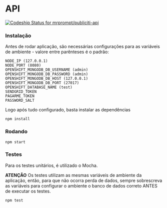 # API

[![Codeship Status for mrprompt/publiciti-api](https://codeship.com/projects/69ae5cc0-9e39-0133-d4d4-2a763bc2b06b/status?branch=master)](https://codeship.com/projects/127714)

### Instalação

Antes de rodar aplicação, são necessárias configurações para as variáveis de ambiente - valore entre parênteses é o padrão:

```
NODE_IP (127.0.0.1)
NODE_PORT (8080)
OPENSHIFT_MONGODB_DB_USERNAME (admin)
OPENSHIFT_MONGODB_DB_PASSWORD (admin)
OPENSHIFT_MONGODB_DB_HOST (127.0.0.1)
OPENSHIFT_MONGODB_DB_PORT (27017)
OPENSHIFT_DATABASE_NAME (test)
SENDGRID_TOKEN 
PAGARME_TOKEN
PASSWORD_SALT
``` 

Logo após tudo configurado, basta instalar as dependências

```
npm install
```


### Rodando

```
npm start
```


### Testes

Para os testes unitários, é utilizado o Mocha.

**ATENÇÃO**
Os testes utilizam as mesmas variáveis de ambiente da aplicação, então, para que não ocorra perda de dados, sempre
sobrescreva as variáveis para configurar o ambiente o banco de dados correto ANTES de executar os testes.

```
npm test
```


